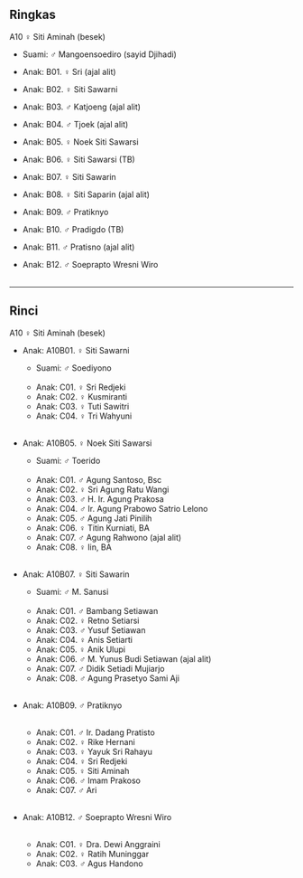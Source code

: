 ## Ringkas

A10 ♀ Siti Aminah (besek)
	<br/>

*	Suami: ♂ Mangoensoediro (sayid Djihadi)
	<br/>

*	Anak: B01. ♀ Sri (ajal alit)
*	Anak: B02. ♀ Siti Sawarni
*	Anak: B03. ♂ Katjoeng (ajal alit)
*	Anak: B04. ♂ Tjoek (ajal alit)
*	Anak: B05. ♀ Noek Siti Sawarsi
*	Anak: B06. ♀ Siti Sawarsi (TB)
*	Anak: B07. ♀ Siti Sawarin
*	Anak: B08. ♀ Siti Saparin (ajal alit)
*	Anak: B09. ♂ Pratiknyo
*	Anak: B10. ♂ Pradigdo (TB)
*	Anak: B11. ♂ Pratisno (ajal alit)
*	Anak: B12. ♂ Soeprapto Wresni Wiro
	<br/><br/>

-- -- --

## Rinci

A10 ♀ Siti Aminah (besek)
	<br/>

*	Anak: A10B01. ♀ Siti Sawarni
	*	Suami: ♂ Soediyono
	<br/><br/>
	*	Anak: C01. ♀ Sri Redjeki
	*	Anak: C02. ♀ Kusmiranti
	*	Anak: C03. ♀ Tuti Sawitri
	*	Anak: C04. ♀ Tri Wahyuni
	<br/><br/>

*	Anak: A10B05. ♀ Noek Siti Sawarsi
	*	Suami: ♂ Toerido
	<br/><br/>
	*	Anak: C01. ♂ Agung Santoso, Bsc
	*	Anak: C02. ♀ Sri Agung Ratu Wangi
	*	Anak: C03. ♂ H. Ir. Agung Prakosa
	*	Anak: C04. ♂ Ir. Agung Prabowo Satrio Lelono
	*	Anak: C05. ♂ Agung Jati Pinilih
	*	Anak: C06. ♀ Titin Kurniati, BA
	*	Anak: C07. ♂ Agung Rahwono (ajal alit)
	*	Anak: C08. ♀ Iin, BA
	<br/><br/>

*	Anak: A10B07. ♀ Siti Sawarin
	*	Suami: ♂ M. Sanusi
	<br/><br/>
	*	Anak: C01. ♂ Bambang Setiawan
	*	Anak: C02. ♀ Retno Setiarsi
	*	Anak: C03. ♂ Yusuf Setiawan
	*	Anak: C04. ♀ Anis Setiarti
	*	Anak: C05. ♀ Anik Ulupi
	*	Anak: C06. ♂ M. Yunus Budi Setiawan (ajal alit)
	*	Anak: C07. ♂ Didik Setiadi Mujiarjo
	*	Anak: C08. ♂ Agung Prasetyo Sami Aji
	<br/><br/>

*	Anak: A10B09. ♂ Pratiknyo
	<br/><br/>
	*	Anak: C01. ♂ Ir. Dadang Pratisto
	*	Anak: C02. ♀ Rike Hernani
	*	Anak: C03. ♀ Yayuk Sri Rahayu
	*	Anak: C04. ♀ Sri Redjeki
	*	Anak: C05. ♀ Siti Aminah
	*	Anak: C06. ♂ Imam Prakoso
	*	Anak: C07. ♂ Ari
	<br/><br/>

*	Anak: A10B12. ♂ Soeprapto Wresni Wiro
	<br/><br/>
	*	Anak: C01. ♀ Dra. Dewi Anggraini
	*	Anak: C02. ♀ Ratih Muninggar
	*	Anak: C03. ♂ Agus Handono
	<br/><br/>
